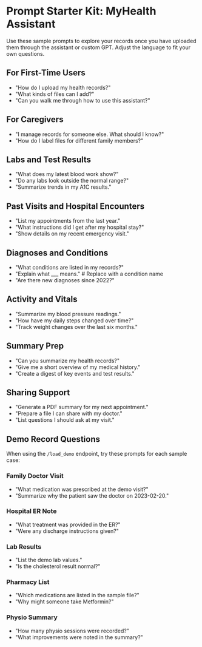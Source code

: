 # Prompt Starter Kit: MyHealth Assistant

Use these sample prompts to explore your records once you have uploaded them through the assistant or custom GPT. Adjust the language to fit your own questions.

## For First-Time Users
- "How do I upload my health records?"
- "What kinds of files can I add?"
- "Can you walk me through how to use this assistant?"

## For Caregivers
- "I manage records for someone else. What should I know?"
- "How do I label files for different family members?"

## Labs and Test Results
- "What does my latest blood work show?"
- "Do any labs look outside the normal range?"
- "Summarize trends in my A1C results."

## Past Visits and Hospital Encounters
- "List my appointments from the last year."
- "What instructions did I get after my hospital stay?"
- "Show details on my recent emergency visit."

## Diagnoses and Conditions
- "What conditions are listed in my records?"
- "Explain what \_\_\_ means." # Replace with a condition name
- "Are there new diagnoses since 2022?"

## Activity and Vitals
- "Summarize my blood pressure readings."
- "How have my daily steps changed over time?"
- "Track weight changes over the last six months."

## Summary Prep
- "Can you summarize my health records?"
- "Give me a short overview of my medical history."
- "Create a digest of key events and test results."

## Sharing Support
- "Generate a PDF summary for my next appointment."
- "Prepare a file I can share with my doctor."
- "List questions I should ask at my visit."

## Demo Record Questions
When using the `/load_demo` endpoint, try these prompts for each sample case:

### Family Doctor Visit
- "What medication was prescribed at the demo visit?"
- "Summarize why the patient saw the doctor on 2023-02-20."

### Hospital ER Note
- "What treatment was provided in the ER?"
- "Were any discharge instructions given?"

### Lab Results
- "List the demo lab values."
- "Is the cholesterol result normal?"

### Pharmacy List
- "Which medications are listed in the sample file?"
- "Why might someone take Metformin?"

### Physio Summary
- "How many physio sessions were recorded?"
- "What improvements were noted in the summary?"
